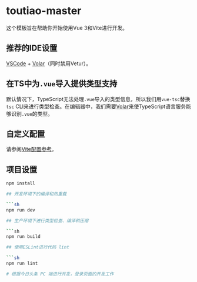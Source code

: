 # toutiao-master

这个模板旨在帮助你开始使用Vue 3和Vite进行开发。

## 推荐的IDE设置

[VSCode](https://code.visualstudio.com/) + [Volar](https://marketplace.visualstudio.com/items?itemName=Vue.volar)（同时禁用Vetur）。

## 在TS中为`.vue`导入提供类型支持

默认情况下，TypeScript无法处理`.vue`导入的类型信息，所以我们用`vue-tsc`替换`tsc` CLI来进行类型检查。在编辑器中，我们需要[Volar](https://marketplace.visualstudio.com/items?itemName=Vue.volar)来使TypeScript语言服务能够识别`.vue`的类型。

## 自定义配置

请参阅[Vite配置参考](https://vitejs.dev/config/)。

## 项目设置

```sh
npm install

## 开发环境下的编译和热重载

```sh
npm run dev

## 生产环境下进行类型检查、编译和压缩

```sh
npm run build

## 使用ESLint进行代码 lint

```sh
npm run lint

# 根据今日头条 PC 端进行开发，登录页面的开发工作
